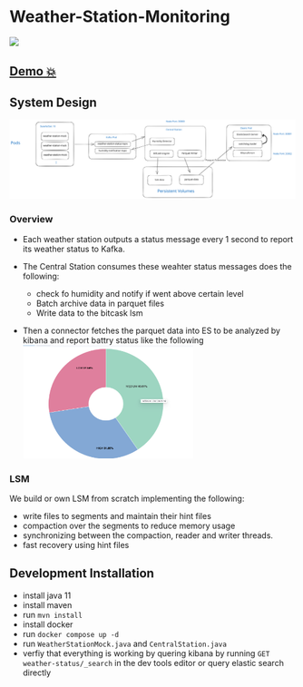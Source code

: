# Weather-Station-Monitoring

[![](misc/demo.gif)](https://mkosir.github.io/react-parallax-tilt/?path=/story/react-parallax-tilt--glare-effect)

## [Demo 💥]()

## System Design

<img src="./system-design.svg">

### Overview

- Each weather station outputs a status message every 1 second to report its weather status to Kafka.
- The Central Station consumes these weahter status messages does the following:

  - check fo humidity and notify if went above certain level
  - Batch archive data in parquet files
  - Write data to the bitcask lsm

- Then a connector fetches the parquet data into ES to be analyzed by kibana and report battry status like the following
  <img src="./kibana.png" width="300" height="200">

### LSM

We build or own LSM from scratch implementing the following:
- write files to segments and maintain their hint files
- compaction over the segments to reduce memory usage
- synchronizing between the compaction, reader and writer threads.
- fast recovery using hint files

## Development Installation

- install java 11
- install maven
- run `mvn install `
- install docker
- run `docker compose up -d`
- run `WeatherStationMock.java` and `CentralStation.java`
- verfiy that everything is working by quering kibana by running `GET weather-status/_search` in the dev tools editor or query elastic search directly
